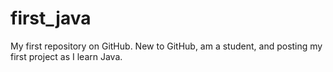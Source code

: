 # first_java
My first repository on GitHub.
New to GitHub, am a student, and posting my first project as I learn Java.
